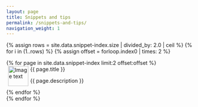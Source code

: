 ```yaml
---
layout: page
title: Snippets and tips
permalink: /snippets-and-tips/
navigation_weight: 1
---
```


{% assign rows = site.data.snippet-index.size | divided_by: 2.0 | ceil %}
{% for i in (1..rows) %}
  {% assign offset = forloop.index0 | times: 2 %}
  <div>
    {% for page in site.data.snippet-index limit:2 offset:offset %}
      <div class="boxed_page">
        <div class="index_item_left">
          <a href="{{ page.url }}"><img src="{{ page.image }}" alt="Image text" style="margin: 0px 5px" width="54" height="54" align="left"/></a>
        </div>
        <div class="index_item_right">
          <link_index href="{{ page.url }}">{{ page.title }}</link_index><br>
          <p class="spacer">{{ page.description }}</p>
        </div>
      </div>
    {% endfor %}
  </div>
{% endfor %}
<br><br>
